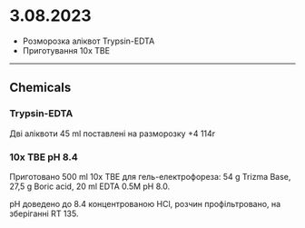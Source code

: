 3.08.2023
==========
- Розморозка аліквот Trypsin-EDTA
- Приготування 10x TBE

---

## Chemicals
### Trypsin-EDTA
Дві аліквоти 45 ml поставлені на разморозку +4 114r

### 10x TBE pH 8.4
Приготовано 500 ml 10x TBE для гель-електрофореза: 54 g Trizma Base, 27,5 g Boric acid, 20 ml EDTA 0.5M pH 8.0.

pH доведено до 8.4 концентрованою HCl, розчин профільтровано, на зберіганні RT 135. 